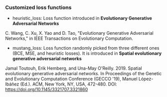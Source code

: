 ### Customized loss functions

- heuristic_loss: Loss function introduced in **Evolutionary Generative Adversarial Networks**

C. Wang, C. Xu, X. Yao and D. Tao, "Evolutionary Generative Adversarial Networks," in IEEE Transactions on Evolutionary Computation.


- mustang_loss: Loss function randomly picked from three different ones (BCE, MSE, and heuristic losses). It is introduced in **Spatial evolutionary generative adversarial networks**

Jamal Toutouh, Erik Hemberg, and Una-May O'Reilly. 2019. Spatial evolutionary generative adversarial networks. In Proceedings of the Genetic and Evolutionary Computation Conference (GECCO '19), Manuel López-Ibáñez (Ed.). ACM, New York, NY, USA, 472-480. DOI: https://doi.org/10.1145/3321707.3321860
